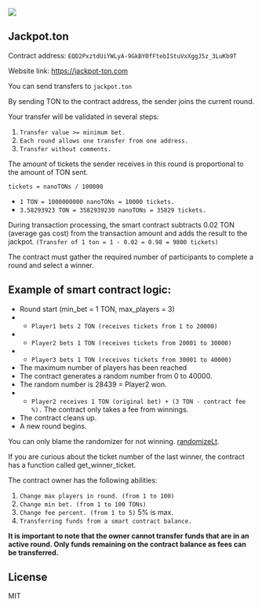 <img src="https://i.imgur.com/xkTrLGh.png">

## Jackpot.ton

Contract address: `EQD2PxztdUiYWLyA-9GkBY0fFtebIStuVxXggJ5z_3LuKb9T`<br>

Website link: https://jackpot-ton.com<br>

You can send transfers to `jackpot.ton`

By sending TON to the contract address, the sender joins the current round.

Your transfer will be validated in several steps:
1. `Transfer value >= minimum bet.`
2. `Each round allows one transfer from one address.`
3. `Transfer without comments.`

The amount of tickets the sender receives in this round is proportional to the amount of TON sent.

`tickets = nanoTONs / 100000`

- `1 TON = 1000000000 nanoTONs = 10000 tickets.`
- `3.58293923 TON = 3582939230 nanoTONs = 35829 tickets.`

During transaction processing, the smart contract subtracts 0.02 TON (average gas cost) from the transaction amount and adds the result to the jackpot.
`(Transfer of 1 ton = 1 - 0.02 = 0.98 = 9800 tickets)`

The contract must gather the required number of participants to complete a round and select a winner.

## Example of smart contract logic:

* Round start (min_bet = 1 TON, max_players = 3)
* - `Player1 bets 2 TON (receives tickets from 1 to 20000)`
* - `Player2 bets 1 TON (receives tickets from 20001 to 30000)`
* - `Player3 bets 1 TON (receives tickets from 30001 to 40000)`
* The maximum number of players has been reached
* The contract generates a random number from 0 to 40000.
* The random number is 28439 = Player2 won.
* - `Player2 receives 1 TON (original bet) + (3 TON - contract fee %).` The contract only takes a fee from winnings.
* The contract cleans up.
* A new round begins.

You can only blame the randomizer for not winning.
[randomizeLt](https://docs.ton.org/develop/smart-contracts/guidelines/random-number-generation#simply-use-randomize_lt).

If you are curious about the ticket number of the last winner, the contract has a function called get_winner_ticket.

The contract owner has the following abilities:
1. `Change max players in round. (from 1 to 100)`
2. `Change min bet. (from 1 to 100 TONs)`
3. `Change fee percent. (from 1 to 5)` 5% is max.
4. `Transferring funds from a smart contract balance.`

**It is important to note that the owner cannot transfer funds that are in an active round. Only funds remaining on the contract balance as fees can be transferred.**

## License

MIT
